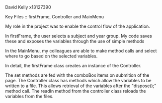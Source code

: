 David Kelly
x13127390

Key Files :: firstFrame, Controller and MainMenu

My role in the project was to enable the control flow of the application.

In firstFrame, the user selects a subject and year group.
My code saves these and exposes the variables through the use of simple methods

In the MainMenu, my colleagues are able to make method calls and select where to go based on the selected variables.

In detail, the firstFrame class creates an instance of the Controller.

The set methods are fed with the comboBox items on submition of the page.
The Controller class has methods which allow the variables to be written to a file.
This allows retrieval of the variables after the "dispose();" method call.
The readIn method from the controller class reloads the variables from the files.